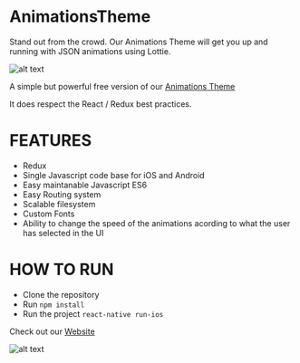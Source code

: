 # AnimationsTheme
Stand out from the crowd.
Our Animations Theme will get you up and running with JSON animations using Lottie.

![alt text](https://github.com/ReactCentral/AnimationsTheme/blob/master/gifs/presentation.gif "Final Product")


A simple but powerful free version of our [Animations Theme](http://animations.reactcentral.com/)

It does respect the React / Redux best practices.

# FEATURES 

* Redux
* Single Javascript code base for iOS and Android
* Easy maintanable Javascript ES6
* Easy Routing system
* Scalable filesystem
* Custom Fonts
* Ability to change the speed of the animations acording to what the user has selected in the UI

# HOW TO RUN

* Clone the repository
* Run ```npm install```
* Run the project ```react-native run-ios```


Check out our [Website](reactcentral.com)

![alt text](https://v.fastcdn.co/u/2ee63d04/14049763-0-reactcentral-logo-wh.png) 
